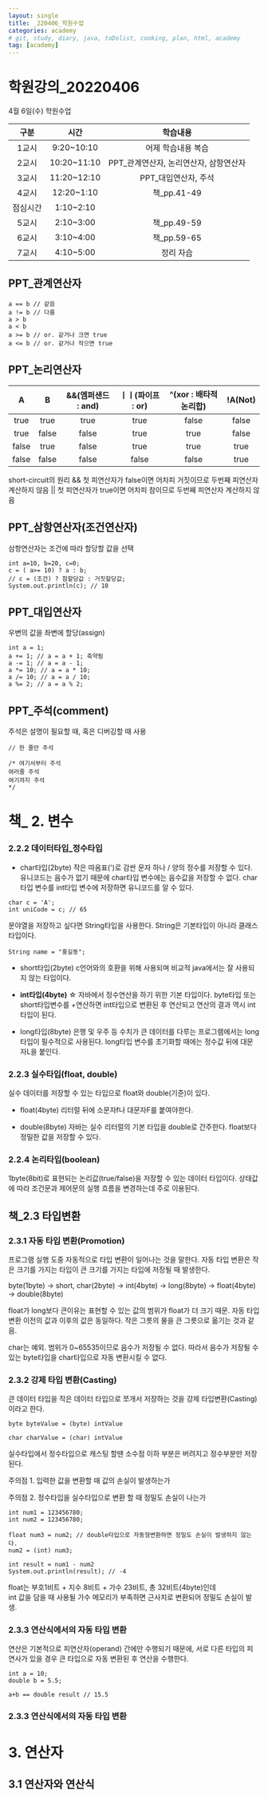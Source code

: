```yaml
---
layout: single
title: _220406_학원수업
categories: academy
# git, study, diary, java, toDolist, cooking, plan, html, academy
tag: [academy] 
---
```


# 학원강의_20220406

4월 6일(수) 학원수업

|구분|시간|학습내용|
|:--:|:--:|:--:| 
|1교시|9:20~10:10|어제 학습내용 복습|
|2교시|10:20~11:10|PPT_관계연산자, 논리연산자, 삼항연산자|
|3교시|11:20~12:10|PPT_대입연산자, 주석|
|4교시|12:20~1:10|책_pp.41-49|
|점심시간|1:10~2:10||
|5교시|2:10~3:00|책_pp.49-59|
|6교시|3:10~4:00|책_pp.59-65|
|7교시|4:10~5:00|정리 자습|

## PPT_관계연산자
~~~
a == b // 같음
a != b // 다름
a > b
a < b
a >= b // or. 같거나 크면 true
a <= b // or. 같거나 작으면 true
~~~

## PPT_논리연산자
  
|A|B|&&(엠퍼샌드 : and)|ㅣㅣ(파이프 : or)|^(xor : 배타적논리합)|!A(Not)|
|:--:|:--:|:--:|:--:|:--:|:--:|
|true|true|true|true|false|false|
|true|false|false|true|true|false|
|false|true|false|true|true|true|
|false|false|false|false|false|true|

short-circuit의 원리
&& 첫 피연산자가 false이면 어차피 거짓이므로 두번째 피연산자 계산하지 않음
|| 첫 피연산자가 true이면 어차피 참이므로 두번째 피연산자 계산하지 않음
  

## PPT_삼항연산자(조건연산자)

삼항연산자는 조건에 따라 할당할 값을 선택

~~~
int a=10, b=20, c=0;
c = ( a>= 10) ? a : b;
// c = (조건) ? 참할당값 : 거짓할당값;
System.out.println(c); // 10
~~~

## PPT_대입연산자

우변의 값을 좌변에 할당(assign)

~~~
int a = 1;
a += 1; // a = a + 1; 축약됨
a -= 1; // a = a - 1;
a *= 10; // a = a * 10;
a /= 10; // a = a / 10;
a %= 2; // a = a % 2;
~~~

## PPT_주석(comment)

주석은 설명이 필요할 때, 혹은 디버깅할 때 사용

~~~
// 한 줄만 주석

/* 여기서부터 주석
여러줄 주석
여기까지 주석
*/ 
~~~

# 책_ 2. 변수

### 2.2.2 데이터타입_정수타입

- char타입(2byte)
작은 따옴표(')로 감싼 문자 하나 / 양의 정수를 저장할 수 있다.
유니코드는 음수가 없기 때문에 char타입 변수에는 음수값을 저장할 수 없다.
char타입 변수를 int타입 변수에 저장하면 유니코드를 알 수 있다.
~~~
char c = 'A';
int uniCode = c; // 65
~~~

문야열을 저장하고 싶다면 String타입을 사용한다.
String은 기본타입이 아니라 클래스타입이다. 
~~~
String name = "홍길동";
~~~

- short타입(2byte)
c언어와의 호환을 위해 사용되며 비교적 java에서는 잘 사용되지 않는 타입이다.

- **int타입(4byte)** ☆
자바에서 정수연산을 하기 위한 기본 타입이다.
byte타입 또는 short타입변수를 +연산하면 int타입으로 변환된 후 연산되고 연산의 결과 역시 int타입이 된다.

- long타입(8byte)
은행 및 우주 등 수치가 큰 데이터를 다루는 프로그램에서는 long타입이 필수적으로 사용된다.
long타입 변수를 초기화할 때에는 정수값 뒤에 대문자L을 붙인다.

### 2.2.3 실수타입(float, double)

실수 데이터를 저장할 수 있는 타입으로 float와 double(기준)이 있다.

- float(4byte)
리터럴 뒤에 소문자f나 대문자F를 붙여야한다.

- double(8byte)
자바는 실수 리터럴의 기본 타입을 double로 간주한다.
float보다 정밀한 값을 저장할 수 있다.

### 2.2.4 논리타입(boolean)

1byte(8bit)로 표현되는 논리값(true/false)을 저장할 수 있는 데이터 타입이다.
상태값에 따라 조건문과 제어문의 실행 흐름을 변경하는데 주로 이용된다.


## 책_2.3 타입변환

### 2.3.1 자동 타입 변환(Promotion)

프로그램 실행 도중 자동적으로 타입 변환이 일어나는 것을 말한다.
자동 타입 변환은 작은 크기를 가지는 타입이 큰 크기를 가지는 타입에 저장될 때 발생한다.

byte(1byte) -> short, char(2byte) -> int(4byte) -> long(8byte) -> float(4byte) -> double(8byte)

float가 long보다 큰이유는 표현할 수 있는 값의 범위가 float가 더 크기 때문.
자동 타입 변환 이전의 값과 이후의 값은 동일하다. 작은 그릇의 물을 큰 그릇으로 옮기는 것과 같음.

char는 예외. 범위가 0~65535이므로 음수가 저장될 수 없다.
따라서 음수가 저장될 수 있는 byte타입을 char타입으로 자동 변환시킬 수 없다.

### 2.3.2 강제 타입 변환(Casting)

큰 데이터 타입을 작은 데이터 타입으로 쪼개서 저장하는 것을 강제 타입변환(Casting)이라고 한다. 

~~~
byte byteValue = (byte) intValue

char charValue = (char) intValue 
~~~

실수타입에서 정수타입으로 캐스팅 할땐 소수점 이하 부분은 버려지고 정수부분만 저장된다.

주의점 1. 입력한 값을 변환할 때 값의 손실이 발생하는가

주의점 2. 정수타입을 실수타입으로 변환 할 때 정밀도 손실이 나는가
~~~
int num1 = 123456780;
int num2 = 123456780;

float num3 = num2; // double타입으로 자동형변환하면 정밀도 손실이 발생하지 않는다.
num2 = (int) num3;

int result = num1 - num2
System.out.println(result); // -4
~~~
float는 부호1비트 + 지수 8비트 + 가수 23비트, 총 32비트(4byte)인데   
int 값을 담을 때 사용될 가수 메모리가 부족하면 근사치로 변환되어 정밀도 손실이 발생.  


### 2.3.3 연산식에서의 자동 타입 변환

연산은 기본적으로 피연산자(operand) 간에만 수행되기 때문에,
서로 다른 타입의 피연사가 있을 경우 큰 타입으로 자동 변환된 후 연산을 수행한다.

~~~
int a = 10;
double b = 5.5;

a+b == double result // 15.5
~~~

### 2.3.3 연산식에서의 자동 타입 변환


# 3. 연산자


## 3.1 연산자와 연산식



